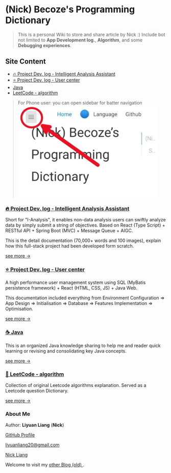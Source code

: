 # (Nick) Becoze's Programming Dictionary 

> This is a personal Wiki to store and share article by Nick :) Include bot not limited to **App Development log.**, **Algorithm**, and some **Debugging experiences**.


## Site Content
- [🔥 Project Dev. log - Intelligent Analysis Assistant](/en/BI/README.md)
- [⭐ Project Dev. log - User center](/en/UserCenter/README.md)
- [Java](/en/Java/README.md)
- [LeetCode - algorithm](/en/LeetCode/README)

> For Phone user: you can open sidebar for batter navigation
> ![](Phone_open_sidebar_guide.png)


### [🔥 Project Dev. log - Intelligent Analysis Assistant](/en/BI/README.md)
Short for "I-Analysis", it enables non-data analysis users can 
swiftly analyze data by simply submit a string of objectives.
Based on React (Type Script) + RESTful API + Spring Boot (MVC) + Message Queue + AIGC.

This is the detail documentation (70,000+ words and 100 images), explain how this full-stack project had been developed form scratch.

[see more ->](/en/BI/README.md)

### [⭐ Project Dev. log - User center](/en/UserCenter/README.md)
A high performance user management system using SQL (MyBatis persistence framework) + 
React (HTML, CSS, JS) + Java Web.

This documentation included everything from Environment Configuration => App Design => Initialisation
=> Database => Features Implementation => Optimisation.

[see more ->](/en/UserCenter/README.md)

### [☕️ Java](/en/Java/README.md)
This is an organized Java knowledge sharing to help me and reader quick learning or 
revising and consolidating key Java concepts.

[see more ->](/en/Java/README.md)


### [🚀 LeetCode - algorithm](/en/LeetCode/README)
Collection of original Leetcode algorithms explanation. Served as a Leetcode question Dictionary.

[see more ->](/en/LeetCode/README)


###  About Me

Author: **Liyuan Liang**  (**Nick**)

<i class="fa-brands fa-github"></i> [GitHub Profile <i class="fa-solid fa-up-right-from-square"></i>](https://github.com/becoze)

<i class="fa-solid fa-envelope"></i> liyuanliang20@gmail.com

<i class="fa-brands fa-linkedin"></i> [Nick Liang](https://www.linkedin.com/in/liyuan-liang/)

<i class="fa-solid fa-circle-user"></i> Welcome to visit my [other Blog (old) <i class="fa-solid fa-up-right-from-square"></i>](https://becoze.github.io/).
